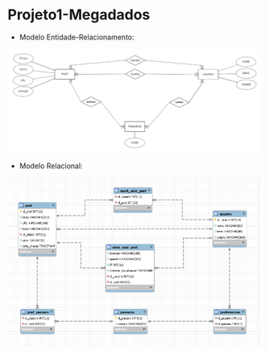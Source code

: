 # Projeto1-Megadados

- Modelo Entidade-Relacionamento:

![MER](image%20(1).png)

- Modelo Relacional:

![tabelas](tabelas.PNG)
